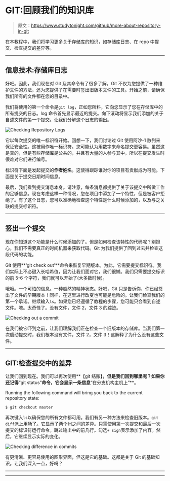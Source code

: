 # GIT:回顾我们的知识库

> 原文：<https://www.studytonight.com/github/more-about-repository-in-git>

在本教程中，我们将学习更多关于存储库的知识，如存储库日志、在 repo 中提交、检查提交的差异等。

* * *

## 信息技术:存储库日志

好吧。因此，我们现在对 Git 及其命令有了很多了解。Git 不仅为您提供了一种维护文件的方法，还为您提供了在需要时签出旧版本文件的工具。开始之前，请确保我们所有的文件都在您的目录中。

我们将使用的第一个命令是`git log`，正如您所料，它向您显示了您在存储库中的所有提交的日志。log 命令首先显示最近的提交。向下滚动将显示我们添加的关于自述文件的第一个提交。让我们分解这个日志的输出。

![Checking Repository Logs](../Images/4b681107a13c8ea2a2273c38c761498d.png)

它以每次提交的唯一标识符开始。回想一下，我们讨论过 Git 使用阿沙-1 散列来保证安全性。这被用作唯一标识符。您可能认为用数字来命名提交更容易。虽然这是真的，但是有些存储库是公共的，并且有大量的人参与其中，所以在提交发生时很难对它们进行编号。

标识符下面是发起提交的**作者姓名**。这使得跟踪谁对你的项目有贡献成为可能。下面是关于提交日期时间信息。

最后，我们看到提交消息本身。请注意，每条消息都提供了关于该提交中所做工作的足够信息。现在考虑这样一种情况，您在项目中添加了一个特性，但是被客户拒绝了。有了这个日志，您可以准确地检查这个特性是什么时候添加的，以及与之关联的提交标识符。

* * *

## 签出一个提交

现在你知道这个功能是什么时候添加的了。但是如何检查该特性的代码呢？别担心，我们不需要真正的时间机器来获取代码。Git 为我们提供了回到过去并检查这段代码的功能。

Git 使用**‘git check out’**命令来恢复早期版本。为此，它需要提交标识符。我们实际上不必键入长哈希值，因为让我们面对它，我们很懒。我们只需要提交标识的前 5-6 个字符，我们就可以开始了(大多数时候)。

哦哦。一个可怕的信息。一种超然的精神状态。好吧，Git 只是告诉你，你已经签出了文件的早期版本！同样，在这里进行改变也可能是危险的。让我们检查我们的第一个承诺。继续输入`ls`。如果您已经遵循了教程的步骤，您可能只会看到自述文件。嗯。太奇怪了。没有文件，文件 2，文件 3 的踪迹。

![Checking out a commit](../Images/f6c8df2b5f74956318ae3f38cdcfbb0c.png)

在我们被它吓到之前，让我们理解我们正在检查一个旧版本的存储库。当我们第一次启动提交时，我们根本没有文件，文件 2，文件 3！这解释了为什么没有这些文件。

* * *

## GIT:检查提交中的差异

让我们回到现在。我们可以再次使用**【git 结账】**，但是我们回到哪里呢？如果你还记得**“git status”**命令，它会显示一条信息**“在分支机构主机上”**。

Running the following command will bring you back to the current repository state:

```
$ git checkout master
```

再次键入`ls`以确保您的所有文件都可用。我们有另一种方法来检查旧版本。`git diff`派上用场了。它显示了两个州之间的差异。只需使用第一次提交和最后一次提交的标识符运行命令。跳过输出中的前几行。勾选`+ sign`表示添加了内容。然后，它继续显示实际的变化。

![Checking difference in commits](../Images/10e4a9f9b97db2c455b3907bb2d0bd84.png)

有更清晰、更容易使用的图形界面，但这是它的基础。这都是关于 Git 的基础知识。让我们深入一点，好吗？

* * *

* * *